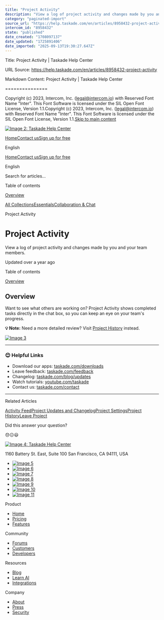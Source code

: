 ```yaml
---
title: "Project Activity"
description: "View a log of project activity and changes made by you and your team members."
category: "paginated-import"
source_url: "https://help.taskade.com/en/articles/8958432-project-activity"
intercom_id: "8958432"
state: "published"
date_created: "1708097137"
date_updated: "1725891406"
date_imported: "2025-09-13T19:30:27.647Z"
---
```


Title: Project Activity | Taskade Help Center

URL Source: https://help.taskade.com/en/articles/8958432-project-activity

Markdown Content:
Project Activity | Taskade Help Center

===============

Copyright (c) 2023, Intercom, Inc. (legal@intercom.io) with Reserved Font Name "Inter". This Font Software is licensed under the SIL Open Font License, Version 1.1.Copyright (c) 2023, Intercom, Inc. (legal@intercom.io) with Reserved Font Name "Inter". This Font Software is licensed under the SIL Open Font License, Version 1.1.[Skip to main content](https://help.taskade.com/en/articles/8958432-project-activity#main-content)

[![Image 2: Taskade Help Center](https://downloads.intercomcdn.com/i/o/490280/d14603621e78c833c2d0e66f/2d1230f35f3009fff25b2989e93312a5.png)](https://help.taskade.com/en/)

[Home](https://www.taskade.com/)[Contact us](https://www.taskade.com/contact)[Sign up for free](https://www.taskade.com/signup)

English

[Home](https://www.taskade.com/)[Contact us](https://www.taskade.com/contact)[Sign up for free](https://www.taskade.com/signup)

English

Search for articles... 

Table of contents

[Overview](https://help.taskade.com/en/articles/8958432-project-activity#h_73e6062190)

[All Collections](https://help.taskade.com/en/)[Essentials](https://help.taskade.com/en/collections/8400732-essentials)[Collaboration & Chat](https://help.taskade.com/en/collections/8400752-collaboration-chat)

Project Activity

Project Activity
================

View a log of project activity and changes made by you and your team members.

Updated over a year ago

Table of contents

[Overview](https://help.taskade.com/en/articles/8958432-project-activity#h_73e6062190)

**Overview**
------------

Want to see what others are working on? Project Activity shows completed tasks directly in the chat box, so you can keep an eye on your team's progress.

**💡 Note:** Need a more detailed review? Visit [Project History](https://intercom.help/taskade/en/articles/8958529) instead.

[![Image 3](https://taskade.intercom-attachments-7.com/i/o/965374686/c3382219051b181a7a6b2630/18213022570387?expires=1757793600&signature=1f4400740e478bcf1f6c9932fecbef44edbb04c85721de9b080785a1b6cb7222&req=fSYiFc56m4lZFb4f3HP0gHdXXlSTbxUKYX908BkUoQz97%2Bq11YMZIBuK3npn%0AL%2BeA5lhPDgxRVkC3JA%3D%3D%0A)](https://taskade.intercom-attachments-7.com/i/o/965374686/c3382219051b181a7a6b2630/18213022570387?expires=1757793600&signature=1f4400740e478bcf1f6c9932fecbef44edbb04c85721de9b080785a1b6cb7222&req=fSYiFc56m4lZFb4f3HP0gHdXXlSTbxUKYX908BkUoQz97%2Bq11YMZIBuK3npn%0AL%2BeA5lhPDgxRVkC3JA%3D%3D%0A)

* * *

### **😊 Helpful Links**

*   Download our apps: [taskade.com/downloads](https://taskade.com/downloads) 
*   Leave feedback: [taskade.com/feedback](https://taskade.com/feedback) 
*   Changelog: [taskade.com/blog/updates](https://taskade.com/blog/updates) 
*   Watch tutorials: [youtube.com/taskade](https://youtube.com/taskade) 
*   Contact us: [taskade.com/contact](https://taskade.com/contact) 

* * *

Related Articles

[Activity Feed](https://help.taskade.com/en/articles/8958424-activity-feed)[Project Updates and Changelog](https://help.taskade.com/en/articles/8958435-project-updates-and-changelog)[Project Settings](https://help.taskade.com/en/articles/8958505-project-settings)[Project History](https://help.taskade.com/en/articles/8958529-project-history)[Leave Project](https://help.taskade.com/en/articles/8958530-leave-project)

Did this answer your question?

😞😐😃

[![Image 4: Taskade Help Center](https://downloads.intercomcdn.com/i/o/566097/5267af56373cca21ec2cea67/2d1230f35f3009fff25b2989e93312a5.png)](https://help.taskade.com/en/)

11‌60 Battery St. East, Suite 100 San‌ Francisco, CA 94111, USA

*   [![Image 5](https://intercom.help/taskade/assets/svg/icon:social-linkedin/ffffff)](https://www.linkedin.com/company/taskade/)
*   [![Image 6](https://intercom.help/taskade/assets/svg/icon:social-facebook/ffffff)](https://www.facebook.com/taskade)
*   [![Image 7](https://intercom.help/taskade/assets/svg/icon:social-github/ffffff)](https://github.com/taskade)
*   [![Image 8](https://intercom.help/taskade/assets/svg/icon:social-instagram/ffffff)](https://www.instagram.com/taskade)
*   [![Image 9](https://intercom.help/taskade/assets/svg/icon:social-youtube/ffffff)](https://www.youtube.com/taskade)
*   [![Image 10](https://intercom.help/taskade/assets/svg/icon:social-reddit/ffffff)](https://www.reddit.com/r/taskade)
*   [![Image 11](https://intercom.help/taskade/assets/svg/icon:social-twitter-x/ffffff)](https://www.twitter.com/taskade)

Product

*   [Home](https://www.taskade.com/)
*   [Pricing](https://www.taskade.com/pricing)
*   [Features](https://www.taskade.com/features)

Community

*   [Forums](https://www.taskade.com/community)
*   [Customers](https://taskade.com/reviews)
*   [Developers](https://developers.taskade.com/)

Resources

*   [Blog](https://www.taskade.com/blog/)
*   [Learn AI](https://www.taskade.com/learn)
*   [Integrations](https://www.taskade.com/integrations)

Company

*   [About](https://www.taskade.com/about)
*   [Press](https://www.taskade.com/press)
*   [Security](https://www.taskade.com/security)
